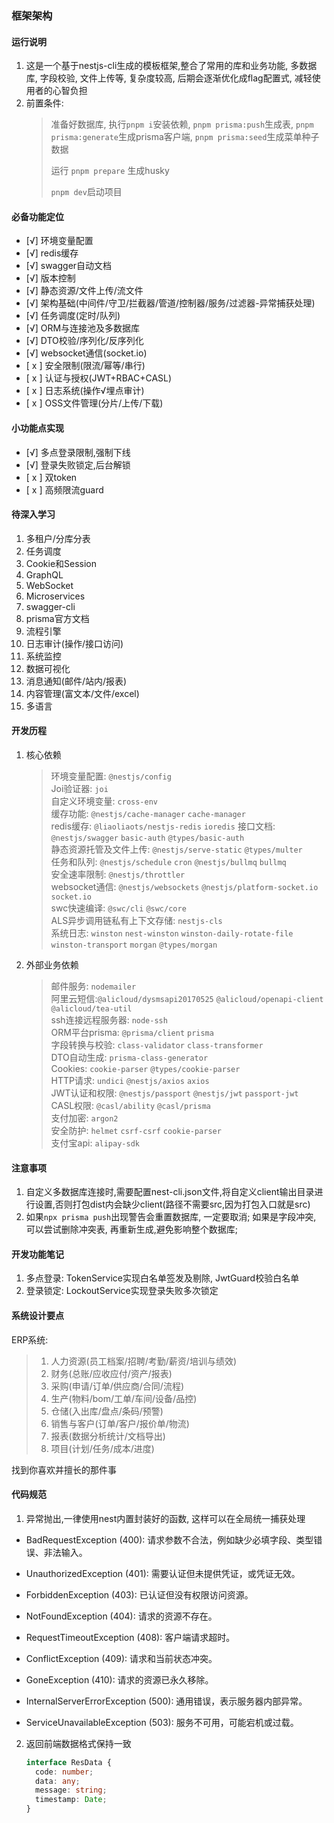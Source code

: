 ### 框架架构

#### 运行说明

1. 这是一个基于nestjs-cli生成的模板框架,整合了常用的库和业务功能, 多数据库, 字段校验, 文件上传等, 复杂度较高, 后期会逐渐优化成flag配置式, 减轻使用者的心智负担
2. 前置条件:
   > 准备好数据库, 执行`pnpm i`安装依赖, `pnpm prisma:push`生成表, `pnpm prisma:generate`生成prisma客户端, `pnpm prisma:seed`生成菜单种子数据
   >
   > 运行 `pnpm prepare` 生成husky
   >
   > `pnpm dev`启动项目

#### 必备功能定位

- [√] 环境变量配置
- [√] redis缓存
- [√] swagger自动文档
- [√] 版本控制
- [√] 静态资源/文件上传/流文件
- [√] 架构基础(中间件/守卫/拦截器/管道/控制器/服务/过滤器-异常捕获处理)
- [√] 任务调度(定时/队列)
- [√] ORM与连接池及多数据库
- [√] DTO校验/序列化/反序列化
- [√] websocket通信(socket.io)
- [ x ] 安全限制(限流/幂等/串行)
- [ x ] 认证与授权(JWT+RBAC+CASL)
- [ x ] 日志系统(操作√埋点审计)
- [ x ] OSS文件管理(分片/上传/下载)

#### 小功能点实现

- [√] 多点登录限制,强制下线
- [√] 登录失败锁定,后台解锁
- [ x ] 双token
- [ x ] 高频限流guard

#### 待深入学习

1. 多租户/分库分表
2. 任务调度
3. Cookie和Session
4. GraphQL
5. WebSocket
6. Microservices
7. swagger-cli
8. prisma官方文档
9. 流程引擎
10. 日志审计(操作/接口访问)
11. 系统监控
12. 数据可视化
13. 消息通知(邮件/站内/报表)
14. 内容管理(富文本/文件/excel)
15. 多语言

#### 开发历程

1. 核心依赖

   > 环境变量配置: `@nestjs/config`  
   > Joi验证器: `joi`  
   > 自定义环境变量: `cross-env`  
   > 缓存功能: `@nestjs/cache-manager` `cache-manager`  
   > redis缓存: `@liaoliaots/nestjs-redis` `ioredis`
   > 接口文档: `@nestjs/swagger` `basic-auth` `@types/basic-auth`  
   > 静态资源托管及文件上传: `@nestjs/serve-static` `@types/multer`  
   > 任务和队列: `@nestjs/schedule` `cron` `@nestjs/bullmq` `bullmq`  
   > 安全速率限制: `@nestjs/throttler`  
   > websocket通信: `@nestjs/websockets` `@nestjs/platform-socket.io` `socket.io`  
   > swc快速编译: `@swc/cli` `@swc/core`  
   > ALS异步调用链私有上下文存储: `nestjs-cls`  
   > 系统日志: `winston` `nest-winston` `winston-daily-rotate-file` `winston-transport` `morgan` `@types/morgan`

2. 外部业务依赖

   > 邮件服务: `nodemailer`  
   > 阿里云短信:`@alicloud/dysmsapi20170525` `@alicloud/openapi-client` `@alicloud/tea-util`  
   > ssh连接远程服务器: `node-ssh`  
   > ORM平台prisma: `@prisma/client` `prisma`  
   > 字段转换与校验: `class-validator` `class-transformer`  
   > DTO自动生成: `prisma-class-generator`  
   > Cookies: `cookie-parser` `@types/cookie-parser`  
   > HTTP请求: `undici` `@nestjs/axios` `axios`  
   > JWT认证和权限: `@nestjs/passport` `@nestjs/jwt` `passport-jwt`  
   > CASL权限: `@casl/ability` `@casl/prisma`  
   > 支付加密: `argon2`  
   > 安全防护: `helmet` `csrf-csrf` `cookie-parser`  
   > 支付宝api: `alipay-sdk`

#### 注意事项

1. 自定义多数据库连接时,需要配置nest-cli.json文件,将自定义client输出目录进行设置,否则打包dist内会缺少client(路径不需要src,因为打包入口就是src)
2. 如果`npx prisma push`出现警告会重置数据库, 一定要取消; 如果是字段冲突, 可以尝试删除冲突表, 再重新生成,避免影响整个数据库;

#### 开发功能笔记

1. 多点登录: TokenService实现白名单签发及剔除, JwtGuard校验白名单
2. 登录锁定: LockoutService实现登录失败多次锁定

#### 系统设计要点

ERP系统:

> 1.  人力资源(员工档案/招聘/考勤/薪资/培训与绩效)
> 2.  财务(总账/应收应付/资产/报表)
> 3.  采购(申请/订单/供应商/合同/流程)
> 4.  生产(物料/bom/工单/车间/设备/品控)
> 5.  仓储(入出库/盘点/条码/预警)
> 6.  销售与客户(订单/客户/报价单/物流)
> 7.  报表(数据分析统计/文档导出)
> 8.  项目(计划/任务/成本/进度)

找到你喜欢并擅长的那件事

#### 代码规范

1. 异常抛出,一律使用nest内置封装好的函数, 这样可以在全局统一捕获处理

- BadRequestException (400): 请求参数不合法，例如缺少必填字段、类型错误、非法输入。

- UnauthorizedException (401): 需要认证但未提供凭证，或凭证无效。

- ForbiddenException (403): 已认证但没有权限访问资源。

- NotFoundException (404): 请求的资源不存在。

- RequestTimeoutException (408): 客户端请求超时。

- ConflictException (409): 请求和当前状态冲突。

- GoneException (410): 请求的资源已永久移除。

- InternalServerErrorException (500): 通用错误，表示服务器内部异常。

- ServiceUnavailableException (503): 服务不可用，可能宕机或过载。

2. 返回前端数据格式保持一致

   ```ts
   interface ResData {
     code: number;
     data: any;
     message: string;
     timestamp: Date;
   }
   ```
